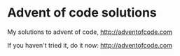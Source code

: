 # Advent of code solutions
My solutions to advent of code, http://adventofcode.com

If you haven't tried it, do it now: http://adventofcode.com